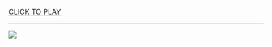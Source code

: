 
<a href="https://premium76.site?title=where_to_pirate_nfl_games&ref=13M">CLICK TO PLAY</a></h3>
<hr>

<a href="https://premium76.site?title=where_to_pirate_nfl_games&ref=13M"><img src="https://clearcache.store/games.png"></a>


